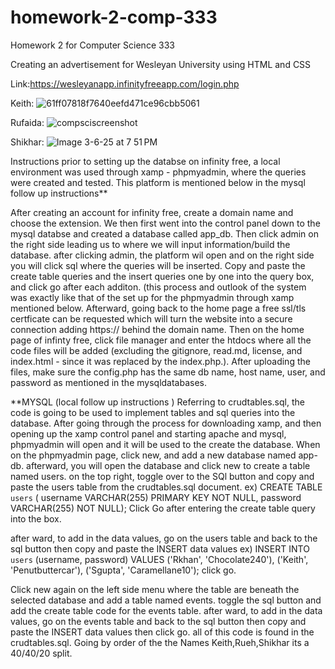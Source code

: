 # homework-2-comp-333
Homework 2 for Computer Science 333

Creating an advertisement for Wesleyan University using HTML and CSS

Link:https://wesleyanapp.infinityfreeapp.com/login.php

Keith:
![61ff07818f7640eefd471ce96cbb5061](https://github.com/user-attachments/assets/fa9e6157-93f6-4bc1-8dae-230088f8773f)


Rufaida: 
![compsciscreenshot](https://github.com/user-attachments/assets/ebd24dea-6f43-4327-9ec7-2cc7cf8aea64)


Shikhar:
![Image 3-6-25 at 7 51 PM](https://github.com/user-attachments/assets/7f829c9d-e2f5-494e-b473-c08fdcfd75f2)


Instructions 
prior to setting up the databse on infinity free, a local environment was used through xamp - phpmyadmin, where the queries were created and tested. This platform is mentioned below in the mysql follow up instructions**

After creating an account for infinity free, create a domain name and choose the extension. We then first went into the control panel down to the mysql databse and created a database called app_db. Then click admin on the right side leading us to where we will input information/build the database. after clicking admin, the platform wil open and on the right side you will click sql where the queries will be inserted. Copy and paste the create table queries and the insert queries one by one into the query box, and click go after each additon. (this process and outlook of the system was exactly like that of the set up for the phpmyadmin through xamp mentioned below. 
Afterward, going back to the home page a free ssl/tls certficate can be requested which will turn the website into a secure connection adding https:// behind the domain name. Then on the home page of infinty free, click file manager and enter the htdocs where all the code files will be added (excluding the gitignore, read.md, license, and index.html - since it was replaced by the index.php.). After uploading the files, make sure the config.php has the same db name, host name, user, and password as mentioned in the mysqldatabases.



**MYSQL (local follow up instructions )
Referring to crudtables.sql, the code is going to be used to implement tables and sql queries into the database. 
After going through the process for downloading xamp, and then opening up the xamp control panel and starting apache and mysql, phpmyadmin will open and it will be used to the create the database. 
When on the phpmyadmin page, click new, and add a new database named app-db. afterward, you will open the database and click new to create a table named users. on the top right, toggle over to the SQl button and copy and paste the users table from the crudtables.sql document.
ex) CREATE TABLE  `users` (
    username VARCHAR(255) PRIMARY KEY NOT NULL, 
    password VARCHAR(255) NOT NULL);
Click Go after entering the create table query into the box.

after ward, to add in the data values, go on the users table and back to the sql button then copy and paste the INSERT data values
ex) 
INSERT INTO  `users` (username, password)
VALUES
 ('Rkhan', 'Chocolate240'),
 ('Keith', 'Penutbuttercar'),
 ('Sgupta', 'Caramellane10');
 click go.

Click new again on the left side menu where the table are beneath the selected database and add a table named events. toggle the sql button and add the create table code for the events table. 
after ward, to add in the data values, go on the events table and back to the sql button then copy and paste the INSERT data values
  then click go. 
all of this code is found in the crudtables.sql. Going by order of the the Names Keith,Rueh,Shikhar its a 40/40/20 split. 
